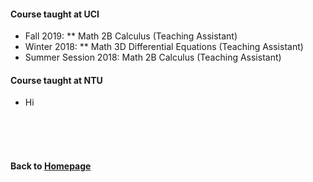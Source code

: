 #### Course taught at UCI

* Fall 2019:              **  Math 2B Calculus (Teaching Assistant)
* Winter 2018:            **  Math 3D Differential Equations (Teaching Assistant)
* Summer Session 2018:    Math 2B Calculus (Teaching Assistant) 


#### Course taught at NTU
* Hi


                        
<br />    
<br />
<br />
      
#### Back to [Homepage](https://chaominl.github.io)
